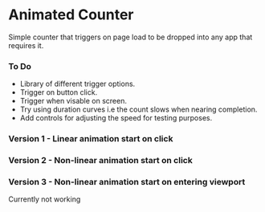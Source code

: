 # Animated Counter

Simple counter that triggers on page load to be dropped into any app that requires it.

### To Do

- Library of different trigger options.
- Trigger on button click.
- Trigger when visable on screen.
- Try using duration curves i.e the count slows when nearing completion.
- Add controls for adjusting the speed for testing purposes.

### Version 1 - Linear animation start on click

### Version 2 - Non-linear animation start on click

### Version 3 - Non-linear animation start on entering viewport

Currently not working